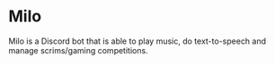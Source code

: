 # Milo

Milo is a Discord bot that is able to play music, do text-to-speech and manage scrims/gaming competitions.
